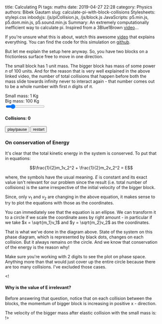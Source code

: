 title: Calculating Pi
tags: maths
date: 2019-04-27 22:28
category: Physics
authors: Bibek Gautam
slug: calculate-pi-with-block-collisions
Stylesheets: stylepi.css
inbodyjs: /js/piCollision.js, /js/block.js
JavaScripts: p5.min.js, p5.dom.min.js, p5.sound.min.js
Summary: An extremely computationally inefficient way to calculate pi. Inspired from a 3Blue1Brown <a href='https://www.youtube.com/watch?v=HEfHFsfGXjs'>video</a>...

If you're unsure what this is about, watch this awesome [video](https://www.youtube.com/watch?v=jsYwFizhncE) that explains everything. You can find the code for this simulation on [github](https://github.com/bibek22/blog).  

But let me explain the setup here anyway. So, you have two blocks on a frictionless surface free to
move in one direction.  

The small block has $1$ unit mass. The bigger block has mass of some power $n$ of $100$ units. And for
the reason that is very well explained in the above linked video, the number of total collisions
that happen before both the mass slide towards infinity never to interact again - that number comes
out to be a whole number with first $n$ digits of $\pi$.  

Small mass: <data id="small">1</data> Kg<br>
Big mass: <data id="big">100</data> Kg<br>
<input class="slider" type="range" id="digits" min="0" max="7" step="1" value="1">
<div id='simulation'></div>


<b><h4 color="#550000">Collisions: <data id="counter">0</data></h4></b>
<button id="play">play/pause</button>
<button id="restart">restart</button><br>

### On conservation of Energy
<span id='phasespace'></span>  

It's clear that the total kinetic energy in the system is conserved. To put that in equations:

$$\frac{1}{2}m_1v_2^2 + \frac{1}{2}m_2v_2^2 = E$$

where, the symbols have the usual meaning. $E$ is constant and its exact value isn't relevant for our
problem since the result (i.e. total number of collisions) is the same irrespective of the initial velocity of the bigger block.

Since, only $v_1$ and $v_2$ are changing in the above equation, it makes sense to try to plot the
equations with those as the coordinates.

You can immediately see that the equation is an ellipse. We can transform it to a circle if we
scale the coordinate axes by right amount - in particular if we take $x = \sqrt{m_1}v_1$ and
$y = \sqrt{m_2}v_2$ as the coordinates.

That is what we've  done in the diagram above. State of the system on this phase diagram, which is
represented by black dots, changes on each collision. But it always remains *on* the
circle. And we know that conservation of the energy is the reason why!

Make sure you're working with $2$ digits to see the plot on phase space. Anything more than that
would just cover up the entire circle because there are too many collisions. I've excluded those cases.

<!
#### Why is the value of E irrelevant?
Before answering that question, notice that on each collision between the blocks, the momentum of bigger block is increasing in positive x - direction.  

The velocity of the bigger mass after elastic collision with the small mass is:
!>
